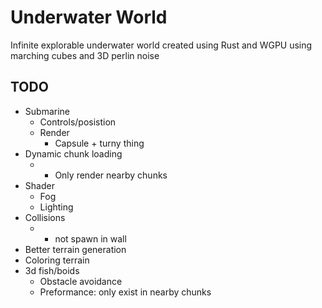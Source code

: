 # Underwater World

Infinite explorable underwater world created using Rust and WGPU using marching cubes and 3D perlin noise

## TODO

- Submarine
    - Controls/posistion
    - Render
        - Capsule + turny thing
- Dynamic chunk loading
    - + Only render nearby chunks
- Shader
    - Fog
    - Lighting
- Collisions
    - + not spawn in wall
- Better terrain generation
- Coloring terrain
- 3d fish/boids
    - Obstacle avoidance
    - Preformance: only exist in nearby chunks
